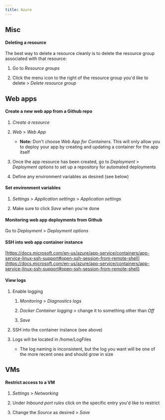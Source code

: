 ```yaml
---
title: Azure
---
```


## Misc

#### Deleting a resource

The best way to delete a resource cleanly is to delete the resource group associated with that resource:

1. Go to _Resource groups_

2. Click the menu icon to the right of the resource group you'd like to delete > _Delete resource group_

## Web apps

#### Create a new web app from a Github repo

1. _Create a resource_

2. _Web_ > _Web App_

   - **Note:** Don't choose _Web App for Containers_. This will only allow you to deploy your app by creating and updating a container for the app itself

3. Once the app resource has been created, go to _Deployment_ > _Deployment options_ to set up a repository for automated deployments

4. Define any environment variables as desired (see below)

#### Set environment variables

1. _Settings_ > _Application settings_ > _Application settings_

2. Make sure to click _Save_ when you're done

#### Monitoring web app deployments from Github

Go to _Deployment_ > _Deployment options_

#### SSH into web app container instance

[https://docs.microsoft.com/en-us/azure/app-service/containers/app-service-linux-ssh-support#open-ssh-session-from-remote-shell](https://docs.microsoft.com/en-us/azure/app-service/containers/app-service-linux-ssh-support#open-ssh-session-from-remote-shell)

#### View logs

1. Enable logging

   1. _Monitoring_ > _Diagnostics logs_

   2. _Docker Container logging_ > change it to something other than _Off_

   3. _Save_

2. SSH into the container instance (see above)

3. Logs will be located in /home/LogFiles

   - The log naming is inconsistent, but the log you want will be one of the more recent ones and should grow in size

## VMs

#### Restrict access to a VM

1. _Settings_ > _Networking_

2. Under _Inbound port rules_ click on the specific entry you'd like to restrict

3. Change the _Source_ as desired > _Save_
